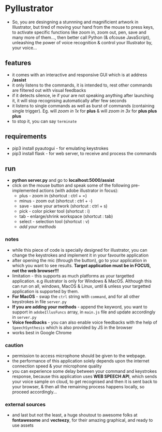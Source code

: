 # Pyllustrator
* So, you are desingning a stunnning and magnificient artwork in Illustrator, but tired of moving your hand from the mouse to press keys, to activate specific functions like zoom in, zoom out, pen, save and many more of them..., then better call Python (& ofcouse JavaScript), unleashing the power of voice recognition & control your Illustrator by, your voice...

## features
* it comes with an interactive and responsive GUI which is at address **/assist**
* it only listens to the commands, it is intended to, rest other commands are filtered out with visual feedbacks
* if it detects silence, ie if your are not speaking anything after launching it, it will stop recognising automatically after few seconds
* it listens to single commands as well as burst of commands (containing single trigger). Eg. will *zoom in 1x* for **plus** & will *zoom in 3x* for **plus plus plus**
* to stop it, you can say ```terminate```

## requirements
* pip3 install pyautogui - for emulating keystrokes
* pip3 install flask - for web server, to receive and process the commands

## run
* **python server.py** and go to **localhost:5000/assist**
* click on the mouse button and speak some of the following pre-implemented actions (with adobe illustrator in focus):
    * plus - zoom in (shortcut : ctrl + =)
    * minus - zoom out (shortcut : ctrl + -)
    * save - save your artwork (shortcut : ctrl + s)
    * pick - color picker tool (shortcut : i)
    * tab - enlarge/shrink workspace (shortcut : tab)
    * select - selection tool (shortcut : v)
    * *add your methods*

### notes
* while this piece of code is specially designed for illustrator, you can change the keystrokes and implement it in your favourite application
* after opening the mic (through the button), go to your application in which you want to see results. **Target application must be in FOCUS, not the web browser!!!**
* limitation - this supports as much platforms as your targetted application. e.g illustrator is only for Windows & MacOS. Although this can run on all, windows, MacOS & Linux, until & unless your targetted application is supported by them.
* **For MacOS** - swap the ```ctrl``` string with ```command```, and for all other keystrokes in file ```server.py```
* **If you are adding your methods** - append the keyword, you want to support in ```adobeIllusFuncs``` array, in ```main.js``` file and update accordingly in ```server.py```
* **Voice feedbacks** - you can also enable voice feedbacks with the help of ```SpeechSynthesis``` which is also provided by JS in the browser
* works best in Google Chrome

### caution
* permission to access microphone should be given to the webpage.
* the performance of this application solely depends upon the internet connection speed & your microphone quality
* you can experience some delay between your command and keystrokes response, because this application uses **WEB SPEECH API**, which sends your voice sample on cloud, to get recognised and then it is sent back to your browser, & then all the remaining process happens locally, so proceed accordingly...

### external sources
* and last but not the least, a huge shoutout to awesome folks at **fontawesome** and **vecteezy**, for their amazing graphical, and ready to use assets